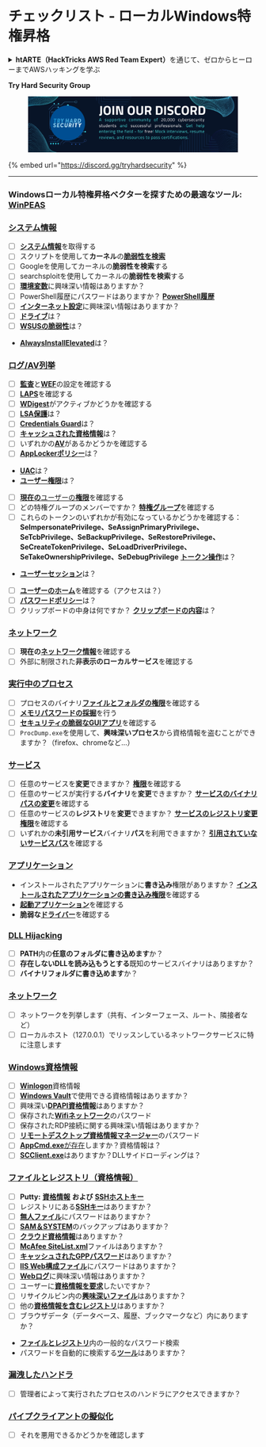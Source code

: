 # チェックリスト - ローカルWindows特権昇格

<details>

<summary><strong>htARTE（HackTricks AWS Red Team Expert）</strong>を通じて、ゼロからヒーローまでAWSハッキングを学ぶ</summary>

HackTricksをサポートする他の方法：

- **HackTricksで企業を宣伝**したい場合や**HackTricksをPDFでダウンロード**したい場合は、[**SUBSCRIPTION PLANS**](https://github.com/sponsors/carlospolop)をチェックしてください！
- [**公式PEASS＆HackTricksのグッズ**](https://peass.creator-spring.com)を入手する
- [**The PEASS Family**](https://opensea.io/collection/the-peass-family)を発見し、独占的な[**NFTs**](https://opensea.io/collection/the-peass-family)のコレクションを見つける
- **Discordグループ**に**参加**する💬 ([**Discord group**](https://discord.gg/hRep4RUj7f))または[**telegram group**](https://t.me/peass)に参加するか、**Twitter** 🐦で私たちをフォローする [**@carlospolopm**](https://twitter.com/hacktricks_live)。
- **HackTricks**と[**HackTricks Cloud**](https://github.com/carlospolop/hacktricks-cloud)のGitHubリポジトリにPRを提出して、あなたのハッキングテクニックを共有する

</details>

**Try Hard Security Group**

<figure><img src="/.gitbook/assets/telegram-cloud-document-1-5159108904864449420.jpg" alt=""><figcaption></figcaption></figure>

{% embed url="https://discord.gg/tryhardsecurity" %}

---

### **Windowsローカル特権昇格ベクターを探すための最適なツール:** [**WinPEAS**](https://github.com/carlospolop/privilege-escalation-awesome-scripts-suite/tree/master/winPEAS)

### [システム情報](windows-local-privilege-escalation/#system-info)

- [ ] [**システム情報**](windows-local-privilege-escalation/#system-info)を取得する
- [ ] スクリプトを使用して**カーネル**の[**脆弱性を検索**](windows-local-privilege-escalation/#version-exploits)
- [ ] Googleを使用してカーネルの**脆弱性を検索**する
- [ ] searchsploitを使用してカーネルの**脆弱性を検索**する
- [ ] [**環境変数**](windows-local-privilege-escalation/#environment)に興味深い情報はありますか？
- [ ] PowerShell履歴にパスワードはありますか？ [**PowerShell履歴**](windows-local-privilege-escalation/#powershell-history)
- [ ] [**インターネット設定**](windows-local-privilege-escalation/#internet-settings)に興味深い情報はありますか？
- [ ] [**ドライブ**](windows-local-privilege-escalation/#drives)は？
- [ ] [**WSUSの脆弱性**](windows-local-privilege-escalation/#wsus)は？
- [**AlwaysInstallElevated**](windows-local-privilege-escalation/#alwaysinstallelevated)は？

### [ログ/AV列挙](windows-local-privilege-escalation/#enumeration)

- [ ] [**監査**](windows-local-privilege-escalation/#audit-settings)と[**WEF**](windows-local-privilege-escalation/#wef)の設定を確認する
- [ ] [**LAPS**](windows-local-privilege-escalation/#laps)を確認する
- [ ] [**WDigest**](windows-local-privilege-escalation/#wdigest)がアクティブかどうかを確認する
- [ ] [**LSA保護**](windows-local-privilege-escalation/#lsa-protection)は？
- [ ] [**Credentials Guard**](windows-local-privilege-escalation/#credentials-guard)は？
- [ ] [**キャッシュされた資格情報**](windows-local-privilege-escalation/#cached-credentials)は？
- [ ] いずれかの[**AV**](windows-av-bypass)があるかどうかを確認する
- [ ] [**AppLockerポリシー**](authentication-credentials-uac-and-efs#applocker-policy)は？
- [**UAC**](authentication-credentials-uac-and-efs/uac-user-account-control)は？
- [**ユーザー権限**](windows-local-privilege-escalation/#users-and-groups)は？
- [ ] [**現在の**ユーザーの**権限**](windows-local-privilege-escalation/#users-and-groups)を確認する
- [ ] どの特権グループのメンバーですか？ [**特権グループ**](windows-local-privilege-escalation/#privileged-groups)を確認する
- [ ] これらのトークンのいずれかが有効になっているかどうかを確認する：**SeImpersonatePrivilege、SeAssignPrimaryPrivilege、SeTcbPrivilege、SeBackupPrivilege、SeRestorePrivilege、SeCreateTokenPrivilege、SeLoadDriverPrivilege、SeTakeOwnershipPrivilege、SeDebugPrivilege** [**トークン操作**](windows-local-privilege-escalation/#token-manipulation)は？
- [**ユーザーセッション**](windows-local-privilege-escalation/#logged-users-sessions)は？
- [ ] [**ユーザーのホーム**](windows-local-privilege-escalation/#home-folders)を確認する（アクセスは？）
- [ ] [**パスワードポリシー**](windows-local-privilege-escalation/#password-policy)は？
- [ ] クリップボードの中身は何ですか？ [**クリップボードの内容**](windows-local-privilege-escalation/#get-the-content-of-the-clipboard)は？

### [ネットワーク](windows-local-privilege-escalation/#network)

- [ ] **現在の**[**ネットワーク情報**](windows-local-privilege-escalation/#network)を確認する
- [ ] 外部に制限された**非表示のローカルサービス**を確認する

### [実行中のプロセス](windows-local-privilege-escalation/#running-processes)

- [ ] プロセスのバイナリ[**ファイルとフォルダの権限**](windows-local-privilege-escalation/#file-and-folder-permissions)を確認する
- [ ] [**メモリパスワードの採掘**](windows-local-privilege-escalation/#memory-password-mining)を行う
- [ ] [**セキュリティの脆弱なGUIアプリ**](windows-local-privilege-escalation/#insecure-gui-apps)を確認する
- [ ] `ProcDump.exe`を使用して、**興味深いプロセス**から資格情報を盗むことができますか？（firefox、chromeなど...）

### [サービス](windows-local-privilege-escalation/#services)

- [ ] 任意のサービスを**変更**できますか？ [**権限**](windows-local-privilege-escalation#permissions)を確認する
- [ ] 任意のサービスが実行する**バイナリ**を**変更**できますか？ [**サービスのバイナリパスの変更**](windows-local-privilege-escalation/#modify-service-binary-path)を確認する
- [ ] 任意のサービスの**レジストリ**を**変更**できますか？ [**サービスのレジストリ変更権限**](windows-local-privilege-escalation/#services-registry-modify-permissions)を確認する
- [ ] いずれかの**未引用サービス**バイナリ**パス**を利用できますか？ [**引用されていないサービスパス**](windows-local-privilege-escalation/#unquoted-service-paths)を確認する

### [**アプリケーション**](windows-local-privilege-escalation/#applications)

- インストールされたアプリケーションに**書き込み**権限がありますか？ [**インストールされたアプリケーションの書き込み権限**](windows-local-privilege-escalation/#write-permissions)を確認する
- [**起動アプリケーション**](windows-local-privilege-escalation/#run-at-startup)を確認する
- **脆弱な**[**ドライバー**](windows-local-privilege-escalation/#drivers)を確認する
### [DLL Hijacking](windows-local-privilege-escalation/#path-dll-hijacking)

* [ ] **PATH**内の**任意のフォルダに書き込めます**か？
* [ ] **存在しないDLLを読み込もうとする**既知のサービスバイナリはありますか？
* [ ] **バイナリフォルダに書き込めます**か？

### [ネットワーク](windows-local-privilege-escalation/#network)

* [ ] ネットワークを列挙します（共有、インターフェース、ルート、隣接者など）
* [ ] ローカルホスト（127.0.0.1）でリッスンしているネットワークサービスに特に注意します

### [Windows資格情報](windows-local-privilege-escalation/#windows-credentials)

* [ ] [**Winlogon**](windows-local-privilege-escalation/#winlogon-credentials)資格情報
* [ ] [**Windows Vault**](windows-local-privilege-escalation/#credentials-manager-windows-vault)で使用できる資格情報はありますか？
* [ ] 興味深い[**DPAPI資格情報**](windows-local-privilege-escalation/#dpapi)はありますか？
* [ ] 保存された[**Wifiネットワーク**](windows-local-privilege-escalation/#wifi)のパスワード
* [ ] 保存されたRDP接続に関する興味深い情報はありますか？
* [ ] [**リモートデスクトップ資格情報マネージャー**](windows-local-privilege-escalation/#remote-desktop-credential-manager)のパスワード
* [ ] [**AppCmd.exe**が存在](windows-local-privilege-escalation/#appcmd-exe)しますか？資格情報は？
* [ ] [**SCClient.exe**](windows-local-privilege-escalation/#scclient-sccm)はありますか？DLLサイドローディングは？

### [ファイルとレジストリ（資格情報）](windows-local-privilege-escalation/#files-and-registry-credentials)

* [ ] **Putty:** [**資格情報**](windows-local-privilege-escalation/#putty-creds) **および** [**SSHホストキー**](windows-local-privilege-escalation/#putty-ssh-host-keys)
* [ ] レジストリにある[**SSHキー**](windows-local-privilege-escalation/#ssh-keys-in-registry)はありますか？
* [ ] [**無人ファイル**](windows-local-privilege-escalation/#unattended-files)にパスワードはありますか？
* [ ] [**SAM＆SYSTEM**](windows-local-privilege-escalation/#sam-and-system-backups)のバックアップはありますか？
* [ ] [**クラウド資格情報**](windows-local-privilege-escalation/#cloud-credentials)はありますか？
* [ ] [**McAfee SiteList.xml**](windows-local-privilege-escalation/#mcafee-sitelist.xml)ファイルはありますか？
* [ ] [**キャッシュされたGPPパスワード**](windows-local-privilege-escalation/#cached-gpp-pasword)はありますか？
* [ ] [**IIS Web構成ファイル**](windows-local-privilege-escalation/#iis-web-config)にパスワードはありますか？
* [ ] [**Webログ**](windows-local-privilege-escalation/#logs)に興味深い情報はありますか？
* [ ] ユーザーに[**資格情報を要求**](windows-local-privilege-escalation/#ask-for-credentials)したいですか？
* [ ] リサイクルビン内の[**興味深いファイル**](windows-local-privilege-escalation/#credentials-in-the-recyclebin)はありますか？
* [ ] 他の[**資格情報を含むレジストリ**](windows-local-privilege-escalation/#inside-the-registry)はありますか？
* [ ] ブラウザデータ（データベース、履歴、ブックマークなど）内にありますか？
* [**ファイルとレジストリ**](windows-local-privilege-escalation/#generic-password-search-in-files-and-registry)内の一般的なパスワード検索
* パスワードを自動的に検索する[**ツール**](windows-local-privilege-escalation/#tools-that-search-for-passwords)はありますか？

### [漏洩したハンドラ](windows-local-privilege-escalation/#leaked-handlers)

* [ ] 管理者によって実行されたプロセスのハンドラにアクセスできますか？

### [パイプクライアントの擬似化](windows-local-privilege-escalation/#named-pipe-client-impersonation)

* [ ] それを悪用できるかどうかを確認します
